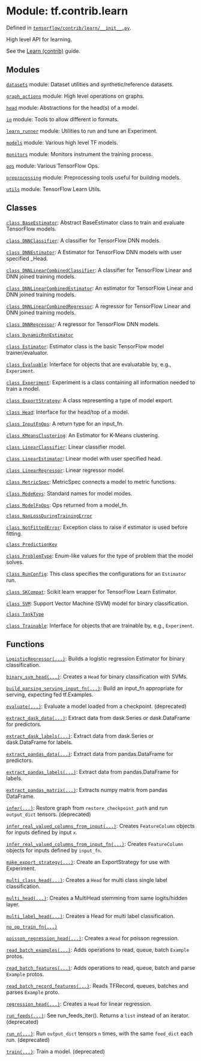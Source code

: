 <div itemscope itemtype="http://developers.google.com/ReferenceObject">
<meta itemprop="name" content="tf.contrib.learn" />
</div>

# Module: tf.contrib.learn



Defined in [`tensorflow/contrib/learn/__init__.py`](https://www.tensorflow.org/code/tensorflow/contrib/learn/__init__.py).

High level API for learning.

See the [Learn (contrib)](../../../../api_guides/python/contrib.learn.md) guide.







## Modules

[`datasets`](../../tf/contrib/learn/datasets.md) module: Dataset utilities and synthetic/reference datasets.

[`graph_actions`](../../tf/contrib/learn/graph_actions.md) module: High level operations on graphs.

[`head`](../../tf/contrib/learn/head.md) module: Abstractions for the head(s) of a model.

[`io`](../../tf/contrib/learn/io.md) module: Tools to allow different io formats.

[`learn_runner`](../../tf/contrib/learn/learn_runner.md) module: Utilities to run and tune an Experiment.

[`models`](../../tf/contrib/learn/models.md) module: Various high level TF models.

[`monitors`](../../tf/contrib/learn/monitors.md) module: Monitors instrument the training process.

[`ops`](../../tf/contrib/learn/ops.md) module: Various TensorFlow Ops.

[`preprocessing`](../../tf/contrib/learn/preprocessing.md) module: Preprocessing tools useful for building models.

[`utils`](../../tf/contrib/learn/utils.md) module: TensorFlow Learn Utils.

## Classes

[`class BaseEstimator`](../../tf/contrib/learn/BaseEstimator.md): Abstract BaseEstimator class to train and evaluate TensorFlow models.

[`class DNNClassifier`](../../tf/contrib/learn/DNNClassifier.md): A classifier for TensorFlow DNN models.

[`class DNNEstimator`](../../tf/contrib/learn/DNNEstimator.md): A Estimator for TensorFlow DNN models with user specified _Head.

[`class DNNLinearCombinedClassifier`](../../tf/contrib/learn/DNNLinearCombinedClassifier.md): A classifier for TensorFlow Linear and DNN joined training models.

[`class DNNLinearCombinedEstimator`](../../tf/contrib/learn/DNNLinearCombinedEstimator.md): An estimator for TensorFlow Linear and DNN joined training models.

[`class DNNLinearCombinedRegressor`](../../tf/contrib/learn/DNNLinearCombinedRegressor.md): A regressor for TensorFlow Linear and DNN joined training models.

[`class DNNRegressor`](../../tf/contrib/learn/DNNRegressor.md): A regressor for TensorFlow DNN models.

[`class DynamicRnnEstimator`](../../tf/contrib/learn/DynamicRnnEstimator.md)

[`class Estimator`](../../tf/contrib/learn/Estimator.md): Estimator class is the basic TensorFlow model trainer/evaluator.

[`class Evaluable`](../../tf/contrib/learn/Evaluable.md): Interface for objects that are evaluatable by, e.g., `Experiment`.

[`class Experiment`](../../tf/contrib/learn/Experiment.md): Experiment is a class containing all information needed to train a model.

[`class ExportStrategy`](../../tf/contrib/learn/ExportStrategy.md): A class representing a type of model export.

[`class Head`](../../tf/contrib/learn/Head.md): Interface for the head/top of a model.

[`class InputFnOps`](../../tf/contrib/learn/InputFnOps.md): A return type for an input_fn.

[`class KMeansClustering`](../../tf/contrib/learn/KMeansClustering.md): An Estimator for K-Means clustering.

[`class LinearClassifier`](../../tf/contrib/learn/LinearClassifier.md): Linear classifier model.

[`class LinearEstimator`](../../tf/contrib/learn/LinearEstimator.md): Linear model with user specified head.

[`class LinearRegressor`](../../tf/contrib/learn/LinearRegressor.md): Linear regressor model.

[`class MetricSpec`](../../tf/contrib/learn/MetricSpec.md): MetricSpec connects a model to metric functions.

[`class ModeKeys`](../../tf/contrib/learn/ModeKeys.md): Standard names for model modes.

[`class ModelFnOps`](../../tf/contrib/learn/ModelFnOps.md): Ops returned from a model_fn.

[`class NanLossDuringTrainingError`](../../tf/contrib/learn/NanLossDuringTrainingError.md)

[`class NotFittedError`](../../tf/contrib/learn/NotFittedError.md): Exception class to raise if estimator is used before fitting.

[`class PredictionKey`](../../tf/contrib/learn/PredictionKey.md)

[`class ProblemType`](../../tf/contrib/learn/ProblemType.md): Enum-like values for the type of problem that the model solves.

[`class RunConfig`](../../tf/contrib/learn/RunConfig.md): This class specifies the configurations for an `Estimator` run.

[`class SKCompat`](../../tf/contrib/learn/SKCompat.md): Scikit learn wrapper for TensorFlow Learn Estimator.

[`class SVM`](../../tf/contrib/learn/SVM.md): Support Vector Machine (SVM) model for binary classification.

[`class TaskType`](../../tf/contrib/learn/TaskType.md)

[`class Trainable`](../../tf/contrib/learn/Trainable.md): Interface for objects that are trainable by, e.g., `Experiment`.

## Functions

[`LogisticRegressor(...)`](../../tf/contrib/learn/LogisticRegressor.md): Builds a logistic regression Estimator for binary classification.

[`binary_svm_head(...)`](../../tf/contrib/learn/binary_svm_head.md): Creates a `Head` for binary classification with SVMs.

[`build_parsing_serving_input_fn(...)`](../../tf/contrib/learn/build_parsing_serving_input_fn.md): Build an input_fn appropriate for serving, expecting fed tf.Examples.

[`evaluate(...)`](../../tf/contrib/learn/evaluate.md): Evaluate a model loaded from a checkpoint. (deprecated)

[`extract_dask_data(...)`](../../tf/contrib/learn/extract_dask_data.md): Extract data from dask.Series or dask.DataFrame for predictors.

[`extract_dask_labels(...)`](../../tf/contrib/learn/extract_dask_labels.md): Extract data from dask.Series or dask.DataFrame for labels.

[`extract_pandas_data(...)`](../../tf/contrib/learn/extract_pandas_data.md): Extract data from pandas.DataFrame for predictors.

[`extract_pandas_labels(...)`](../../tf/contrib/learn/extract_pandas_labels.md): Extract data from pandas.DataFrame for labels.

[`extract_pandas_matrix(...)`](../../tf/contrib/learn/extract_pandas_matrix.md): Extracts numpy matrix from pandas DataFrame.

[`infer(...)`](../../tf/contrib/learn/infer.md): Restore graph from `restore_checkpoint_path` and run `output_dict` tensors. (deprecated)

[`infer_real_valued_columns_from_input(...)`](../../tf/contrib/learn/infer_real_valued_columns_from_input.md): Creates `FeatureColumn` objects for inputs defined by input `x`.

[`infer_real_valued_columns_from_input_fn(...)`](../../tf/contrib/learn/infer_real_valued_columns_from_input_fn.md): Creates `FeatureColumn` objects for inputs defined by `input_fn`.

[`make_export_strategy(...)`](../../tf/contrib/learn/make_export_strategy.md): Create an ExportStrategy for use with Experiment.

[`multi_class_head(...)`](../../tf/contrib/learn/multi_class_head.md): Creates a `Head` for multi class single label classification.

[`multi_head(...)`](../../tf/contrib/learn/multi_head.md): Creates a MultiHead stemming from same logits/hidden layer.

[`multi_label_head(...)`](../../tf/contrib/learn/multi_label_head.md): Creates a Head for multi label classification.

[`no_op_train_fn(...)`](../../tf/contrib/learn/no_op_train_fn.md)

[`poisson_regression_head(...)`](../../tf/contrib/learn/poisson_regression_head.md): Creates a `Head` for poisson regression.

[`read_batch_examples(...)`](../../tf/contrib/learn/read_batch_examples.md): Adds operations to read, queue, batch `Example` protos.

[`read_batch_features(...)`](../../tf/contrib/learn/read_batch_features.md): Adds operations to read, queue, batch and parse `Example` protos.

[`read_batch_record_features(...)`](../../tf/contrib/learn/read_batch_record_features.md): Reads TFRecord, queues, batches and parses `Example` proto.

[`regression_head(...)`](../../tf/contrib/learn/regression_head.md): Creates a `Head` for linear regression.

[`run_feeds(...)`](../../tf/contrib/learn/run_feeds.md): See run_feeds_iter(). Returns a `list` instead of an iterator. (deprecated)

[`run_n(...)`](../../tf/contrib/learn/run_n.md): Run `output_dict` tensors `n` times, with the same `feed_dict` each run. (deprecated)

[`train(...)`](../../tf/contrib/learn/train.md): Train a model. (deprecated)

